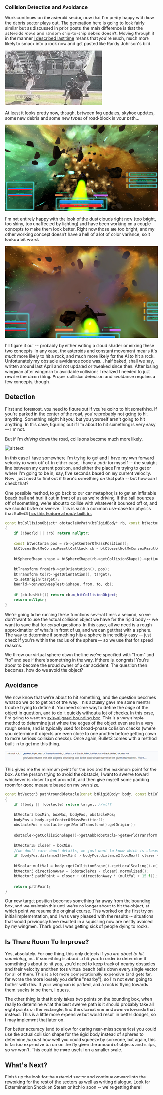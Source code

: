### Collision Detection and Avoidance

Work continues on the asteroid sector, now that I'm pretty happy with how the debris sector plays out. The generation here is going to look fairly similar but as discussed in prior posts, the main difference is that the asteroids *move* and random ship-to-ship debris doesn't. Moving through it in the manner [I described last time](https://wizard-of-chaos.github.io/2023/07/26/conceptualization.html) means that you're much, much more likely to smack into a rock now and get pasted like Randy Johnson's bird.

![alt text](https://raw.githubusercontent.com/Wizard-Of-Chaos/Wizard-of-Chaos.github.io/main/imgs/randy.gif "One of these days, I'll get sick of this gif. Probably not this year.")

At least it looks pretty now, though, between fog updates, skybox updates, some new debris and some new types of road-block in your path...

![alt text](https://raw.githubusercontent.com/Wizard-Of-Chaos/Wizard-of-Chaos.github.io/main/imgs/new_asteroid_look.png "Whoa! Are those space stations?")

I'm not entirely happy with the look of the dust clouds right now (too bright, too shiny, too unaffected by lighting) and have been working on a couple concepts to make them look better. Right now those are too bright, and my other working concept doesn't have a hell of a lot of color variance, so it looks a bit weird.

![alt text](https://raw.githubusercontent.com/Wizard-Of-Chaos/Wizard-of-Chaos.github.io/main/imgs/dust_cloud_wip.png "Not great, not terrible")

I'll figure it out -- probably by either writing a cloud shader or mixing these two concepts. In any case, the asteroids and constant movement means it's *much* more likely to hit a rock, and much more likely for the AI to hit a rock. Unfortunately my obstacle avoidance code was... half baked, shall we say, written around last April and not updated or tweaked since then. After losing wingman after wingman to avoidable collisions I realized I needed to just rewrite the damn thing. Proper collision detection and avoidance requires a few concepts, though.

## Detection

First and foremost, you need to figure out if you're going to hit something. If you're parked in the center of the road, you're probably not going to hit anything. Something might hit *you*, but you yourself aren't going to hit anything. In this case, figuring out if I'm about to hit something is very easy -- I'm not.

But if I'm *driving* down the road, collisions become much more likely.

![alt text](https://raw.githubusercontent.com/Wizard-Of-Chaos/Wizard-of-Chaos.github.io/main/imgs/car_thump.gif "This video just sort of baffles me whenever I see it.")

In this case I have somewhere I'm trying to get and I have my own forward velocity to work off of. In either case, I have a *path* for myself -- the straight line between my current position, and either the place I'm trying to get or where I'm going to be in, say, five seconds based on my current velocity. Now I just need to find out if there's something *on* that path -- but how can I check that?

One possible method, to go back to our car metaphor, is to get an inflatable beach ball and hurl it out in front of us as we're driving. If the ball bounces off of something, we're about to collide with whatever it bounced off of, and we should brake or swerve. This is such a common use-case for physics that Bullet3 [has this feature already built in.](https://pybullet.org/Bullet/BulletFull/classbtClosestNotMeConvexResultCallback.html)

```cpp
const btCollisionObject* obstacleOnPath(btRigidBody* rb, const btVector3& target)
{
	if (!bWorld || !rb) return nullptr;

	const btVector3& pos = rb->getCenterOfMassPosition();
	btClosestNotMeConvexResultCallback cb = btClosestNotMeConvexResultCallback(rb, pos, target, bWorld->getPairCache(), bWorld->getDispatcher());

	btSphereShape shape = btSphereShape(rb->getCollisionShape()->getLocalScaling().x() + 5.f);

	btTransform from(rb->getOrientation(), pos);
	btTransform to(rb->getOrientation(), target);
	to.setOrigin(target);
	bWorld->convexSweepTest(&shape, from, to, cb);

	if (cb.hasHit()) return cb.m_hitCollisionObject;
	return nullptr;
}
```

We're going to be running these functions several times a second, so we don't want to use the actual collision object we have for the rigid body -- we want to save that for *actual* questions. In this case, all we need is a rough approximation of what's in front of us, and we can get that with a sphere. The way to determine if something hits a sphere is incredibly easy -- just check if you're within the radius of the sphere -- so we use that for speed reasons.

We throw our virtual sphere down the line we've specified with "from" and "to" and see if there's something in the way. If there is, congrats! You're about to become the proud owner of a car accident. The question then becomes, how do we avoid the object?

## Avoidance

We now know that we're about to hit something, and the question becomes what do we do to get out of the way. This actually gave me some mental trouble trying to define it. You need some way to define the *edge* of the object in question, and to do it quickly without a lot of checks. In this case, I'm going to want an [axis-aligned bounding box](https://en.wikipedia.org/wiki/Bounding_volume). This is a very simple method to determine just where the edges of the object even are in a very rough sense, and is typically used for broad-phase collision checks (where you determine if objects are even close to one another before getting down to more serious collision checks). Once again, Bullet3 comes with a method built-in to get me this thing.

![alt text](https://raw.githubusercontent.com/Wizard-Of-Chaos/Wizard-of-Chaos.github.io/main/imgs/getaabb.png "Thank god I don't have to write this crap myself.")

This gives me the minimum point for the box and the maximum point for the box. As the person trying to avoid the obstacle, I want to swerve toward whichever is closer to get around it, and then give myself some padding room for good measure based on my own size.

```cpp
const btVector3 pathAroundObstacle(const btRigidBody* body, const btCollisionObject* obstacle, const btVector3& target)
{
	if (!body || !obstacle) return target; //wtf?

	btVector3 boxMin, boxMax, bodyPos, obstaclePos;
	bodyPos = body->getCenterOfMassPosition();
	obstaclePos = obstacle->getWorldTransform().getOrigin();

	obstacle->getCollisionShape()->getAabb(obstacle->getWorldTransform(), boxMin, boxMax);

	btVector3& closer = boxMin;
	//we don't care about details, we just want to know which is closer
	if (bodyPos.distance2(boxMin) > bodyPos.distance2(boxMax)) closer = boxMax;

	btScalar multVal = body->getCollisionShape()->getLocalScaling().x() * 5.f;
	btVector3 directionAway = (obstaclePos - closer).normalized();
	btVector3 pathPoint = closer + (directionAway * (multVal + 15.f));

	return pathPoint;
}
```

Our new target position becomes something far away from the bounding box, and we maintain this until we're no longer about to hit the object, at which point we resume the original course. This worked on the first try on initial implementation, and I was very pleased with the results -- situations that would previously have resulted in a squishing now are neatly avoided by my wingmen. Thank god. I was getting sick of people dying to rocks.

## Is There Room To Improve?

Yes, absolutely. For one thing, this only detects if *you are about to hit something*, not if something is about to hit *you*. In order to determine if something's about to hit *you*, you'd need to keep track of nearby obstacles and their velocity and then toss virtual beach balls down every single vector for all of them. This is a lot more computationally expensive (and gets far, far worse the more loosely you define "nearby"), so I'm not even going to bother with this. If your wingman is parked, and a rock is flying towards them, sucks to be them, I guess.

The other thing is that it only takes *two* points on the bounding box, when really to determine what the best swerve path is it should probably take all eight points on the rectangle, find the closest one and swerve towards that instead. This is a little more expensive but would result in better dodges, so I may implement that later on.

For better accuracy (and to allow for daring near-miss scenarios) you could use the actual collision shape for the rigid body instead of spheres to determine *juuuust* how well you could squeeze by someone, but again, this is far too expensive to run on the fly given the amount of objects and ships, so we won't. This could be more useful on a smaller scale.


## What's Next?

Finish up the look for the asteroid sector and continue onward into the reworking for the rest of the sectors as well as writing dialogue. Look for Extermination Shock on Steam or itch.io soon -- we're getting there!